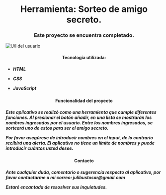 <h1 align="center"> Herramienta: Sorteo de amigo secreto. </h1>

<h3 align="center"> Este proyecto se encuentra completado. </h3>

![U/I del usuario](https://github.com/user-attachments/assets/b2ec4461-1e9b-4809-b90f-315910bd1afd)

<h4 align="center">Tecnología utilizada:</h4>
<h5>

  - HTML
  
  - CSS
    
  - JavaScript
</h5>



<h4 align="center">Funcionalidad del proyecto</h4>

<h5>
Este aplicativo se realizó como una herramienta que cumple diferentes funciones. Al presionar el botón añadir, en una lista se mostrarán los nombres ingresados por el usuario. Entre los nombres ingresados, se sorteará uno de estos para ser el amigo secreto. 
  
Por favor asegúrese de introducir nombres en el input, de lo contrario recibirá una alerta. El aplicativo no tiene un límite de nombres y puede introducir cuántos usted desee.
</h5>


<h4 align="center">Contacto</h4>

<h5>
Ante cualquier duda, comentario o sugerencia respecto al aplicativo, por favor contactarme a mi correo: julibustosar@gmail.com

  
  Estaré encantada de resoslver sus inquietudes.
</h5>
